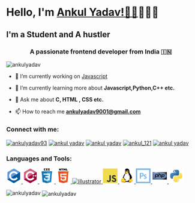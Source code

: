 # Hello, I'm <a href="https://www.facebook.com/profile.php?id=100043219777932">Ankul Yadav!👋</a>🏽🧑🏾‍💻

## I'm a Student and A hustler
<h3 align="center">A passionate frontend developer from India 🇮🇳</h3>

<p align="left"> <img src="https://komarev.com/ghpvc/?username=ankulyadav&label=Profile%20views&color=0e75b6&style=flat" alt="ankulyadav" /> </p>

- 🔭 I’m currently working on [Javascript](https://developer.mozilla.org/en-US/docs/Learn/JavaScript/First_steps/What_is_JavaScript)

- 🌱 I’m currently learning more about **Javascript,Python,C++ etc.**

- 💬 Ask me about **C, HTML , CSS etc.**

- 📫 How to reach me **ankulyadav9001@gmail.com**

<h3 align="left">Connect with me:</h3>
<p align="left">
<a href="https://twitter.com/ankulyadav93" target="blank"><img align="center" src="https://raw.githubusercontent.com/rahuldkjain/github-profile-readme-generator/master/src/images/icons/Social/twitter.svg" alt="ankulyadav93" height="30" width="40" /></a>
<a href="https://linkedin.com/in/ankul yadav" target="blank"><img align="center" src="https://raw.githubusercontent.com/rahuldkjain/github-profile-readme-generator/master/src/images/icons/Social/linked-in-alt.svg" alt="ankul yadav" height="30" width="40" /></a>
<a href="https://fb.com/ankul yadav" target="blank"><img align="center" src="https://raw.githubusercontent.com/rahuldkjain/github-profile-readme-generator/master/src/images/icons/Social/facebook.svg" alt="ankul yadav" height="30" width="40" /></a>
<a href="https://instagram.com/ankul_121" target="blank"><img align="center" src="https://raw.githubusercontent.com/rahuldkjain/github-profile-readme-generator/master/src/images/icons/Social/instagram.svg" alt="ankul_121" height="30" width="40" /></a>
<a href="https://auth.geeksforgeeks.org/user/ankul yadav" target="blank"><img align="center" src="https://raw.githubusercontent.com/rahuldkjain/github-profile-readme-generator/master/src/images/icons/Social/geeks-for-geeks.svg" alt="ankul yadav" height="30" width="40" /></a>
</p>

<h3 align="left">Languages and Tools:</h3>
<p align="left"> <a href="https://www.cprogramming.com/" target="_blank"> <img src="https://raw.githubusercontent.com/devicons/devicon/master/icons/c/c-original.svg" alt="c" width="40" height="40"/> </a> <a href="https://www.w3schools.com/cpp/" target="_blank"> <img src="https://raw.githubusercontent.com/devicons/devicon/master/icons/cplusplus/cplusplus-original.svg" alt="cplusplus" width="40" height="40"/> </a> <a href="https://www.w3schools.com/css/" target="_blank"> <img src="https://raw.githubusercontent.com/devicons/devicon/master/icons/css3/css3-original-wordmark.svg" alt="css3" width="40" height="40"/> </a> <a href="https://www.w3.org/html/" target="_blank"> <img src="https://raw.githubusercontent.com/devicons/devicon/master/icons/html5/html5-original-wordmark.svg" alt="html5" width="40" height="40"/> </a> <a href="https://www.adobe.com/in/products/illustrator.html" target="_blank"> <img src="https://www.vectorlogo.zone/logos/adobe_illustrator/adobe_illustrator-icon.svg" alt="illustrator" width="40" height="40"/> </a> <a href="https://developer.mozilla.org/en-US/docs/Web/JavaScript" target="_blank"> <img src="https://raw.githubusercontent.com/devicons/devicon/master/icons/javascript/javascript-original.svg" alt="javascript" width="40" height="40"/> </a> <a href="https://www.linux.org/" target="_blank"> <img src="https://raw.githubusercontent.com/devicons/devicon/master/icons/linux/linux-original.svg" alt="linux" width="40" height="40"/> </a> <a href="https://www.photoshop.com/en" target="_blank"> <img src="https://raw.githubusercontent.com/devicons/devicon/master/icons/photoshop/photoshop-line.svg" alt="photoshop" width="40" height="40"/> </a> <a href="https://www.php.net" target="_blank"> <img src="https://raw.githubusercontent.com/devicons/devicon/master/icons/php/php-original.svg" alt="php" width="40" height="40"/> </a> <a href="https://www.python.org" target="_blank"> <img src="https://raw.githubusercontent.com/devicons/devicon/master/icons/python/python-original.svg" alt="python" width="40" height="40"/> </a> </p>

<p><img align="left" src="https://github-readme-stats.vercel.app/api/top-langs?username=ankulyadav&show_icons=true&locale=en&layout=compact" alt="ankulyadav" /></p>

<p>&nbsp;<img align="center" src="https://github-readme-stats.vercel.app/api?username=ankulyadav&show_icons=true&locale=en" alt="ankulyadav" /></p>
